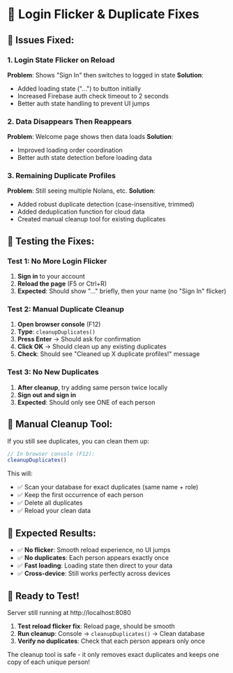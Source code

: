 # 🔧 Login Flicker & Duplicate Fixes

## 🚨 Issues Fixed:

### 1. **Login State Flicker on Reload**
**Problem**: Shows "Sign In" then switches to logged in state
**Solution**: 
- Added loading state ("...") to button initially
- Increased Firebase auth check timeout to 2 seconds
- Better auth state handling to prevent UI jumps

### 2. **Data Disappears Then Reappears**
**Problem**: Welcome page shows then data loads
**Solution**:
- Improved loading order coordination
- Better auth state detection before loading data

### 3. **Remaining Duplicate Profiles**
**Problem**: Still seeing multiple Nolans, etc.
**Solution**:
- Added robust duplicate detection (case-insensitive, trimmed)
- Added deduplication function for cloud data
- Created manual cleanup tool for existing duplicates

## 🧪 Testing the Fixes:

### **Test 1: No More Login Flicker**
1. **Sign in** to your account
2. **Reload the page** (F5 or Ctrl+R)
3. **Expected**: Should show "..." briefly, then your name (no "Sign In" flicker)

### **Test 2: Manual Duplicate Cleanup**
1. **Open browser console** (F12)
2. **Type**: `cleanupDuplicates()`
3. **Press Enter** → Should ask for confirmation
4. **Click OK** → Should clean up any existing duplicates
5. **Check**: Should see "Cleaned up X duplicate profiles!" message

### **Test 3: No New Duplicates**
1. **After cleanup**, try adding same person twice locally
2. **Sign out and sign in** 
3. **Expected**: Should only see ONE of each person

## 🔧 Manual Cleanup Tool:

If you still see duplicates, you can clean them up:

```javascript
// In browser console (F12):
cleanupDuplicates()
```

This will:
- ✅ Scan your database for exact duplicates (same name + role)
- ✅ Keep the first occurrence of each person
- ✅ Delete all duplicates
- ✅ Reload your clean data

## 🎯 Expected Results:

- ✅ **No flicker**: Smooth reload experience, no UI jumps
- ✅ **No duplicates**: Each person appears exactly once
- ✅ **Fast loading**: Loading state then direct to your data
- ✅ **Cross-device**: Still works perfectly across devices

## 🎉 Ready to Test!

Server still running at http://localhost:8080

1. **Test reload flicker fix**: Reload page, should be smooth
2. **Run cleanup**: Console → `cleanupDuplicates()` → Clean database
3. **Verify no duplicates**: Check that each person appears only once

The cleanup tool is safe - it only removes exact duplicates and keeps one copy of each unique person!
